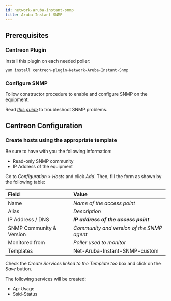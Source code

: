```yaml
---
id: network-aruba-instant-snmp
title: Aruba Instant SNMP
---
```


## Prerequisites

### Centreon Plugin

Install this plugin on each needed poller:

``` shell
yum install centreon-plugin-Network-Aruba-Instant-Snmp
```

### Configure SNMP

Follow constructor procedure to enable and configure SNMP on the equipment.

Read *[this
guide](https://documentation.centreon.com/docs/centreon-plugins/en/latest/user/guide.html#snmp)*
to troubleshoot SNMP problems.

## Centreon Configuration

### Create hosts using the appropriate template

Be sure to have with you the following information:

  - Read-only SNMP community
  - IP Address of the equipment

Go to *Configuration \> Hosts* and click *Add*. Then, fill the form as shown by
the following table:

| Field                    | Value                                     |
| :----------------------- | :---------------------------------------- |
| Name                     | *Name of the access point*                |
| Alias                    | *Description*                             |
| IP Address / DNS         | ***IP address of the access point***      |
| SNMP Community & Version | *Community and version of the SNMP agent* |
| Monitored from           | *Poller used to monitor*                  |
| Templates                | Net-Aruba-Instant-SNMP-custom             |

Check the *Create Services linked to the Template too* box and click on the
*Save* button.

The following services will be created:

  - Ap-Usage
  - Ssid-Status
